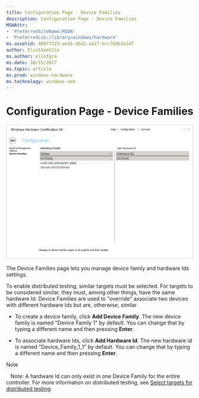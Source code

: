 ```yaml
---
title: Configuration Page - Device Families
description: Configuration Page - Device Families
MSHAttr:
- 'PreferredSiteName:MSDN'
- 'PreferredLib:/library/windows/hardware'
ms.assetid: 480f7323-ae16-45d2-aa27-bcc7b9b3a14f
author: EliotSeattle
ms.author: eliotgra
ms.date: 10/15/2017
ms.topic: article
ms.prod: windows-hardware
ms.technology: windows-oem
---
```


# Configuration Page - Device Families


![device family settings page](images/hck-winb-configuration-devicefamily-db.png)

The Device Families page lets you manage device family and hardware Ids settings.

To enable distributed testing, similar targets must be selected. For targets to be considered similar, they must, among other things, have the same hardware Id. Device Families are used to "override" associate two devices with different hardware Ids but are, otherwise, similar

-   To create a device family, click **Add Device Family**. The new device family is named "Device Family 1" by default. You can change that by typing a different name and then pressing **Enter**.

-   To associate hardware Ids, click **Add Hardware Id**. The new hardware id is named "Device\_Family\_1\_1" by default. You can change that by typing a different name and then pressing **Enter**.

>[!NOTE]
>  
Note: A hardware Id can only exist in one Device Family for the entire controller. For more information on distributed testing, see [Select targets for distributed testing](select-targets-for-distributed-testing.md).

 

 

 






